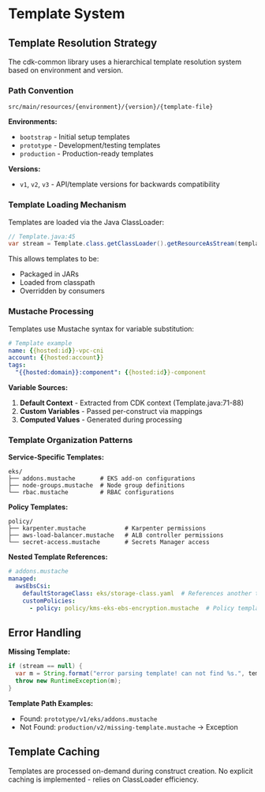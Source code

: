 # Template System

## Template Resolution Strategy

The cdk-common library uses a hierarchical template resolution system based on
environment and version.

### Path Convention

```
src/main/resources/{environment}/{version}/{template-file}
```

**Environments:**

- `bootstrap` - Initial setup templates
- `prototype` - Development/testing templates
- `production` - Production-ready templates

**Versions:**

- `v1`, `v2`, `v3` - API/template versions for backwards compatibility

### Template Loading Mechanism

Templates are loaded via the Java ClassLoader:

```java
// Template.java:45
var stream = Template.class.getClassLoader().getResourceAsStream(template);
```

This allows templates to be:

- Packaged in JARs
- Loaded from classpath
- Overridden by consumers

### Mustache Processing

Templates use Mustache syntax for variable substitution:

```yaml
# Template example
name: {{hosted:id}}-vpc-cni
account: {{hosted:account}}
tags:
  "{{hosted:domain}}:component": {{hosted:id}}-component
```

**Variable Sources:**

1. **Default Context** - Extracted from CDK context (Template.java:71-88)
2. **Custom Variables** - Passed per-construct via mappings
3. **Computed Values** - Generated during processing

### Template Organization Patterns

**Service-Specific Templates:**

```
eks/
├── addons.mustache       # EKS add-on configurations
├── node-groups.mustache  # Node group definitions
└── rbac.mustache         # RBAC configurations
```

**Policy Templates:**

```
policy/
├── karpenter.mustache           # Karpenter permissions
├── aws-load-balancer.mustache   # ALB controller permissions
└── secret-access.mustache       # Secrets Manager access
```

**Nested Template References:**

```yaml
# addons.mustache
managed:
  awsEbsCsi:
    defaultStorageClass: eks/storage-class.yaml  # References another template
    customPolicies:
      - policy: policy/kms-eks-ebs-encryption.mustache  # Policy template
```

## Error Handling

**Missing Template:**

```java
if (stream == null) {
  var m = String.format("error parsing template! can not find %s.", template);
  throw new RuntimeException(m);
}
```

**Template Path Examples:**

- Found: `prototype/v1/eks/addons.mustache`
- Not Found: `production/v2/missing-template.mustache` → Exception

## Template Caching

Templates are processed on-demand during construct creation. No explicit caching
is implemented - relies on ClassLoader efficiency.
